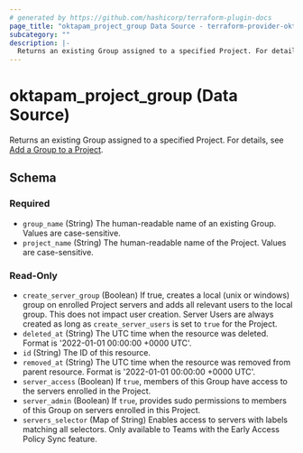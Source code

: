 ```yaml
---
# generated by https://github.com/hashicorp/terraform-plugin-docs
page_title: "oktapam_project_group Data Source - terraform-provider-oktapam"
subcategory: ""
description: |-
  Returns an existing Group assigned to a specified Project. For details, see Add a Group to a Project https://help.okta.com/asa/en-us/Content/Topics/Adv_Server_Access/docs/setup/add-a-group-to-project.htm.
---
```


# oktapam_project_group (Data Source)

Returns an existing Group assigned to a specified Project. For details, see [Add a Group to a Project](https://help.okta.com/asa/en-us/Content/Topics/Adv_Server_Access/docs/setup/add-a-group-to-project.htm).



<!-- schema generated by tfplugindocs -->
## Schema

### Required

- `group_name` (String) The human-readable name of an existing Group. Values are case-sensitive.
- `project_name` (String) The human-readable name of the Project. Values are case-sensitive.

### Read-Only

- `create_server_group` (Boolean) If true, creates a local (unix or windows) group on enrolled Project servers and adds all relevant users to the local group. This does not impact user creation. Server Users are always created as long as `create_server_users` is set to `true` for the Project.
- `deleted_at` (String) The UTC time when the resource was deleted. Format is '2022-01-01 00:00:00 +0000 UTC'.
- `id` (String) The ID of this resource.
- `removed_at` (String) The UTC time when the resource was removed from parent resource. Format is '2022-01-01 00:00:00 +0000 UTC'.
- `server_access` (Boolean) If `true`, members of this Group have access to the servers enrolled in the Project.
- `server_admin` (Boolean) If `true`, provides sudo permissions to members of this Group on servers enrolled in this Project.
- `servers_selector` (Map of String) Enables access to servers with labels matching all selectors. Only available to Teams with the Early Access Policy Sync feature.


